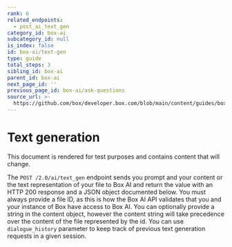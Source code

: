 ```yaml
---
rank: 6
related_endpoints:
  - post_ai_text_gen
category_id: box-ai
subcategory_id: null
is_index: false
id: box-ai/text-gen
type: guide
total_steps: 3
sibling_id: box-ai
parent_id: box-ai
next_page_id: ''
previous_page_id: box-ai/ask-questions
source_url: >-
  https://github.com/box/developer.box.com/blob/main/content/guides/box-ai/text-gen.md
---
```

# Text generation

<Message type="warning">

This document is rendered for test purposes and contains content that
will change.

</Message>

The `POST /2.0/ai/text_gen` endpoint sends you prompt
and your content or the text representation of your file
to Box AI and return the value with an HTTP 200 response
and a JSON object documented below. You must always provide
a file ID, as this is how the Box AI API
validates that you and your instance
of Box have access to Box AI. You can optionally
provide a string in the content object, however
the content string will take precedence over
the content of the file represented by the id.
You can use `dialogue_history` parameter to keep track
of previous text generation requests in a given session.
